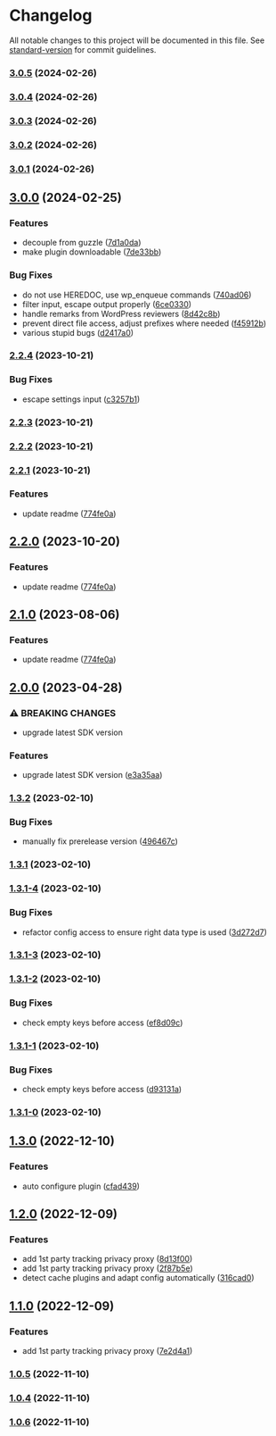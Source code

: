 # Changelog

All notable changes to this project will be documented in this file. See [standard-version](https://github.com/conventional-changelog/standard-version) for commit guidelines.

### [3.0.5](https://github.com/scobyio/analytics-wp/compare/v3.0.1...v3.0.5) (2024-02-26)

### [3.0.4](https://github.com/scobyio/analytics-wp/compare/v3.0.1...v3.0.4) (2024-02-26)

### [3.0.3](https://github.com/scobyio/analytics-wp/compare/v3.0.1...v3.0.3) (2024-02-26)

### [3.0.2](https://github.com/scobyio/analytics-wp/compare/v3.0.1...v3.0.2) (2024-02-26)

### [3.0.1](https://github.com/scobyio/analytics-wp/compare/v3.0.0...v3.0.1) (2024-02-26)

## [3.0.0](https://github.com/scobyio/analytics-wp/compare/v2.2.4...v3.0.0) (2024-02-25)


### Features

* decouple from guzzle ([7d1a0da](https://github.com/scobyio/analytics-wp/commit/7d1a0da6cbb23010d316a9a01c0154fc703cc566))
* make plugin downloadable ([7de33bb](https://github.com/scobyio/analytics-wp/commit/7de33bbe3da26157f9af442561cd2693ea9e3737))


### Bug Fixes

* do not use HEREDOC, use wp_enqueue commands ([740ad06](https://github.com/scobyio/analytics-wp/commit/740ad0673b51396491eed8234207042b3487d467))
* filter input, escape output properly ([6ce0330](https://github.com/scobyio/analytics-wp/commit/6ce03304a44163340fc28711e0d7108df4ecb1dd))
* handle remarks from WordPress reviewers ([8d42c8b](https://github.com/scobyio/analytics-wp/commit/8d42c8b8152a0ed832c418723253d49b148e5c42))
* prevent direct file access, adjust prefixes where needed ([f45912b](https://github.com/scobyio/analytics-wp/commit/f45912bc1043c2a6dcc15fbd577723b046d207ea))
* various stupid bugs ([d2417a0](https://github.com/scobyio/analytics-wp/commit/d2417a0f071d175ffb86bddc572aac74ba2a56d6))

### [2.2.4](https://github.com/scobyio/analytics-wp/compare/v2.2.3...v2.2.4) (2023-10-21)


### Bug Fixes

* escape settings input ([c3257b1](https://github.com/scobyio/analytics-wp/commit/c3257b1853741d410e562fcb0e8f83d4795902cb))

### [2.2.3](https://github.com/scobyio/analytics-wp/compare/v2.2.2...v2.2.3) (2023-10-21)

### [2.2.2](https://github.com/scobyio/analytics-wp/compare/v2.2.1...v2.2.2) (2023-10-21)

### [2.2.1](https://github.com/scobyio/analytics-wp/compare/v2.0.0...v2.2.1) (2023-10-21)


### Features

* update readme ([774fe0a](https://github.com/scobyio/analytics-wp/commit/774fe0ada7ec3dbfa5edf2e78778ee47e2c99bc6))

## [2.2.0](https://github.com/scobyio/analytics-wp/compare/v2.0.0...v2.2.0) (2023-10-20)


### Features

* update readme ([774fe0a](https://github.com/scobyio/analytics-wp/commit/774fe0ada7ec3dbfa5edf2e78778ee47e2c99bc6))

## [2.1.0](https://github.com/scobyio/analytics-wp/compare/v2.0.0...v2.1.0) (2023-08-06)


### Features

* update readme ([774fe0a](https://github.com/scobyio/analytics-wp/commit/774fe0ada7ec3dbfa5edf2e78778ee47e2c99bc6))

## [2.0.0](https://github.com/scobyio/analytics-wp/compare/v1.3.2...v2.0.0) (2023-04-28)


### ⚠ BREAKING CHANGES

* upgrade latest SDK version

### Features

* upgrade latest SDK version ([e3a35aa](https://github.com/scobyio/analytics-wp/commit/e3a35aa73336e8a7d7f31697d4fdf0125b8fd581))

### [1.3.2](https://github.com/scobyio/analytics-wp/compare/v1.3.1...v1.3.2) (2023-02-10)


### Bug Fixes

* manually fix prerelease version ([496467c](https://github.com/scobyio/analytics-wp/commit/496467c7eb9209e1ab547680454cd61d109c8761))

### [1.3.1](https://github.com/scobyio/analytics-wp/compare/v1.3.1-4...v1.3.1) (2023-02-10)

### [1.3.1-4](https://github.com/scobyio/analytics-wp/compare/v1.3.1-3...v1.3.1-4) (2023-02-10)


### Bug Fixes

* refactor config access to ensure right data type is used ([3d272d7](https://github.com/scobyio/analytics-wp/commit/3d272d77c7c6e84fa864bde505da33c071469342))

### [1.3.1-3](https://github.com/scobyio/analytics-wp/compare/v1.3.1-2...v1.3.1-3) (2023-02-10)

### [1.3.1-2](https://github.com/scobyio/analytics-wp/compare/v1.3.1-1...v1.3.1-2) (2023-02-10)


### Bug Fixes

* check empty keys before access ([ef8d09c](https://github.com/scobyio/analytics-wp/commit/ef8d09c0509396ae133111dfd6b5d5649d892af1))

### [1.3.1-1](https://github.com/scobyio/analytics-wp/compare/v1.3.1-0...v1.3.1-1) (2023-02-10)


### Bug Fixes

* check empty keys before access ([d93131a](https://github.com/scobyio/analytics-wp/commit/d93131a8e626c2d8c3beddcd12cb1cd8f834d6f2))

### [1.3.1-0](https://github.com/scobyio/analytics-wp/compare/v1.3.0...v1.3.1-0) (2023-02-10)

## [1.3.0](https://github.com/scobyio/analytics-wp/compare/v1.2.0...v1.3.0) (2022-12-10)


### Features

* auto configure plugin ([cfad439](https://github.com/scobyio/analytics-wp/commit/cfad4397ad80e9fb35f11dc8a747dc186ebef7f8))

## [1.2.0](https://github.com/scobyio/analytics-wp/compare/v1.0.5...v1.2.0) (2022-12-09)


### Features

* add 1st party tracking privacy proxy ([8d13f00](https://github.com/scobyio/analytics-wp/commit/8d13f0065cbb71da12dcc2a3dff65cb75d45a7ef))
* add 1st party tracking privacy proxy ([2f87b5e](https://github.com/scobyio/analytics-wp/commit/2f87b5eb4bcaa249385ecbe01f1df864fa1f79de))
* detect cache plugins and adapt config automatically ([316cad0](https://github.com/scobyio/analytics-wp/commit/316cad004a87ad81a519f8fee520b66f776b80d1))

## [1.1.0](https://github.com/scobyio/analytics-wp/compare/v1.0.5...v1.1.0) (2022-12-09)


### Features

* add 1st party tracking privacy proxy ([7e2d4a1](https://github.com/scobyio/analytics-wp/commit/7e2d4a13ac7c92e0fb187e897aa22edc9ce3e711))

### [1.0.5](https://github.com/scobyio/analytics-wp/compare/v1.0.4...v1.0.5) (2022-11-10)

### [1.0.4](https://github.com/scobyio/analytics-wp/compare/v1.0.2...v1.0.4) (2022-11-10)

### [1.0.6](https://github.com/scobyio/analytics-wp/compare/v1.0.3...v1.0.6) (2022-11-10)
